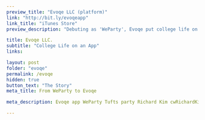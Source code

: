 ```yaml
---
preview_title: "Evoqe LLC (platform)"
link: "http://bit.ly/evoqeapp"
link_title: "iTunes Store"
preview_description: "Debuting as 'WeParty', Evoqe put college life on an app. Half of the product is a college event platform, the other half advertises local late-night dining options."

title: Evoqe LLC.
subtitle: "College Life on an App"
links:

layout: post
folder: "evoqe"
permalink: /evoqe
hidden: true
button_text: "The Story"
meta_title: From WeParty to Evoqe

meta_description: Evoqe app WeParty Tufts party Richard Kim cwRichardKim project story making of

---
```

